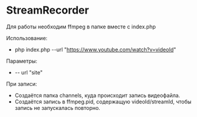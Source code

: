 # StreamRecorder
Для работы необходим ffmpeg в папке вместе с index.php

Использование:
- php index.php --url "https://www.youtube.com/watch?v=videoId"

Параметры:
- -- url "site"

При записи:
- Создаётся папка channels, куда происходит запись видеофайла.
- Создаётся запись в ffmpeg.pid, содержащую videoId/streamId, чтобы запись не запускалась повторно.

